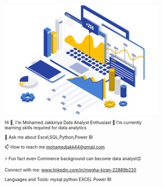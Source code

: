 ![welcome_page](images/welcome_page.png)


Hi 👋, I'm Mohamed Jakkiriya
Data Analyst Enthusiast
🌱 I’m currently learning skills required for data analytics

💬 Ask me about Excel,SQL,Python,Power BI

📫 How to reach me mohamedjakk44@gmail.com

⚡ Fun fact even Commerce background can become data analyst😊

Connect with me:
www.linkedin.com/in/megha-kiran-22889b220

Languages and Tools:
mysql python EXCEL Power BI
